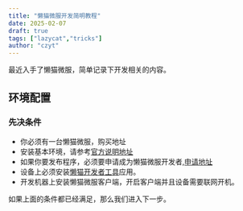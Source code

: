 ```yaml
---
title: "懒猫微服开发简明教程"
date: 2025-02-07
draft: true
tags: ["lazycat","tricks"]
author: "czyt"
---
```

最近入手了懒猫微服，简单记录下开发相关的内容。
## 环境配置

### 先决条件

+ 你必须有一台懒猫微服，购买地址
+ 安装基本环境，请参考[官方说明地址](https://developer.lazycat.cloud/lzc-cli.html)
+ 如果你要发布程序，必须要申请成为懒猫微服开发者,[申请地址](https://developer.lazycat.cloud/manage)
+ 设备上必须安装[懒猫开发者工具](https://appstore.lazycat.cloud/#/shop/detail/cloud.lazycat.developer.tools)应用。
+ 开发机器上安装懒猫微服客户端，开启客户端并且设备需要联网开机。

如果上面的条件都已经满足，那么我们进入下一步。
